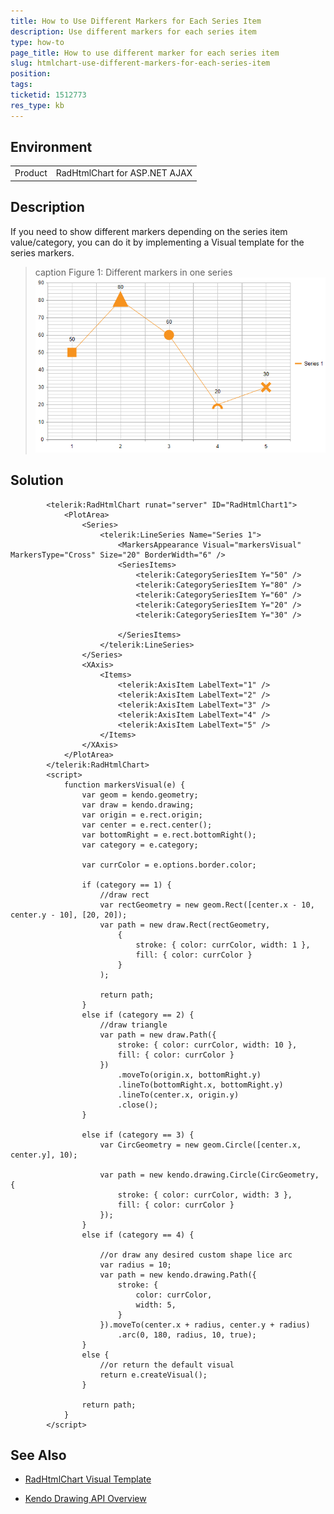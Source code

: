 ```yaml
---
title: How to Use Different Markers for Each Series Item
description: Use different markers for each series item
type: how-to
page_title: How to use different marker for each series item
slug: htmlchart-use-different-markers-for-each-series-item
position: 
tags: 
ticketid: 1512773
res_type: kb
---
```


## Environment
<table>
	<tbody>
		<tr>
			<td>Product</td>
			<td>RadHtmlChart for ASP.NET AJAX</td>
		</tr>
	</tbody>
</table>


## Description
If you need to show different markers depending on the series item value/category, you can do it by implementing a Visual template for the series markers.

>caption Figure 1: Different markers in one series
![htmlchart-different-markers](images/htmlchart-different-markers.png)


## Solution

````ASP.NET
        <telerik:RadHtmlChart runat="server" ID="RadHtmlChart1">
            <PlotArea>
                <Series>
                    <telerik:LineSeries Name="Series 1">
                        <MarkersAppearance Visual="markersVisual" MarkersType="Cross" Size="20" BorderWidth="6" />
                        <SeriesItems>
                            <telerik:CategorySeriesItem Y="50" />
                            <telerik:CategorySeriesItem Y="80" />
                            <telerik:CategorySeriesItem Y="60" />
                            <telerik:CategorySeriesItem Y="20" />
                            <telerik:CategorySeriesItem Y="30" />

                        </SeriesItems>
                    </telerik:LineSeries>
                </Series>
                <XAxis>
                    <Items>
                        <telerik:AxisItem LabelText="1" />
                        <telerik:AxisItem LabelText="2" />
                        <telerik:AxisItem LabelText="3" />
                        <telerik:AxisItem LabelText="4" />
                        <telerik:AxisItem LabelText="5" />
                    </Items>
                </XAxis>
            </PlotArea>
        </telerik:RadHtmlChart>
        <script>
            function markersVisual(e) {
                var geom = kendo.geometry;
                var draw = kendo.drawing;
                var origin = e.rect.origin;
                var center = e.rect.center();
                var bottomRight = e.rect.bottomRight();
                var category = e.category;

                var currColor = e.options.border.color;
                                
                if (category == 1) {
                    //draw rect
                    var rectGeometry = new geom.Rect([center.x - 10, center.y - 10], [20, 20]);
                    var path = new draw.Rect(rectGeometry,
                        {
                            stroke: { color: currColor, width: 1 },
                            fill: { color: currColor }
                        }
                    );

                    return path;
                }
                else if (category == 2) {
                    //draw triangle
                    var path = new draw.Path({
                        stroke: { color: currColor, width: 10 },
                        fill: { color: currColor }
                    })
                        .moveTo(origin.x, bottomRight.y)
                        .lineTo(bottomRight.x, bottomRight.y)
                        .lineTo(center.x, origin.y)
                        .close();
                }

                else if (category == 3) {
                    var CircGeometry = new geom.Circle([center.x, center.y], 10);

                    var path = new kendo.drawing.Circle(CircGeometry, {
                        stroke: { color: currColor, width: 3 },
                        fill: { color: currColor }
                    });
                }
                else if (category == 4) {

                    //or draw any desired custom shape lice arc
                    var radius = 10;
                    var path = new kendo.drawing.Path({
                        stroke: {
                            color: currColor,
                            width: 5,
                        }
                    }).moveTo(center.x + radius, center.y + radius)
                        .arc(0, 180, radius, 10, true);
                }
                else {
                    //or return the default visual
                    return e.createVisual();
                }

                return path;
            }
        </script>
````


## See Also

* [RadHtmlChart Visual Template](https://docs.telerik.com/devtools/aspnet-ajax/controls/htmlchart/functionality/visual-template)

* [Kendo Drawing API Overview](https://docs.telerik.com/kendo-ui/framework/drawing/overview)

